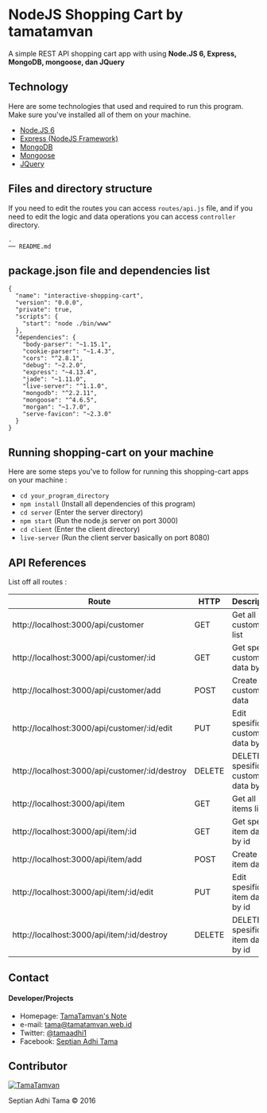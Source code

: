 # NodeJS Shopping Cart by tamatamvan
A simple REST API shopping cart app  with using **Node.JS 6, Express, MongoDB, mongoose, dan JQuery**


## Technology
Here are some technologies that used and required to run this program. Make sure you've installed all of them on your machine.
* [Node.JS 6](https://nodejs.org/)
* [Express (NodeJS Framework)](http://expressjs.com/)
* [MongoDB](https://www.mongodb.com)
* [Mongoose](http://mongoosejs.com/)
* [JQuery](jquery.com/)

## Files and directory structure

If you need to edit the routes you can access  `routes/api.js` file, and if you need to edit the logic and data operations you can access `controller` directory.
```
.
── README.md
```


## package.json file and dependencies list

```
{
  "name": "interactive-shopping-cart",
  "version": "0.0.0",
  "private": true,
  "scripts": {
    "start": "node ./bin/www"
  },
  "dependencies": {
    "body-parser": "~1.15.1",
    "cookie-parser": "~1.4.3",
    "cors": "^2.8.1",
    "debug": "~2.2.0",
    "express": "~4.13.4",
    "jade": "~1.11.0",
    "live-server": "^1.1.0",
    "mongodb": "^2.2.11",
    "mongoose": "^4.6.5",
    "morgan": "~1.7.0",
    "serve-favicon": "~2.3.0"
  }
}
```

## Running shopping-cart on your machine
Here are some steps you've to follow for running this shopping-cart apps on your machine :
* `cd your_program_directory`
* `npm install` (Install all dependencies of this program)
* `cd server` (Enter the server directory)
* `npm start` (Run the node.js server on port 3000)
* `cd client` (Enter the client directory)
* `live-server` (Run the client server basically on port 8080)

## API References

List off all routes :

|  Route | HTTP | Description |
|--------|------|-------------|
|http://localhost:3000/api/customer | GET | Get all customers list|
|http://localhost:3000/api/customer/:id | GET | Get spesific customer data by id|
|http://localhost:3000/api/customer/add | POST | Create new customer data|
|http://localhost:3000/api/customer/:id/edit | PUT | Edit spesific customer data by id|
|http://localhost:3000/api/customer/:id/destroy | DELETE | DELETE spesific customer data by id|
|http://localhost:3000/api/item | GET | Get all items list|
|http://localhost:3000/api/item/:id | GET | Get spesific item data by id|
|http://localhost:3000/api/item/add | POST | Create new item data|
|http://localhost:3000/api/item/:id/edit | PUT | Edit spesific item data by id|
|http://localhost:3000/api/item/:id/destroy | DELETE | DELETE spesific item data by id|

<!-- List of link :

You can access the data via web Interface by opening these link bellow to your web browser.

|  Route | Description |
|--------|-------------|
| http://localhost:3000/ | Display the search form |
| http://localhost:3000/search?q=your_keyword | Display search results with spesific keyword | -->



## Contact
#### Developer/Projects
* Homepage: [TamaTamvan's Note](https://tamatamvan.web.id)
* e-mail: tama@tamatamvan.web.id
* Twitter: [@tamaadhi1](https://twitter.com/tamaadhi1 "tamaadhi1 on twitter")
* Facebook: [Septian Adhi Tama](https://facebook.com/light.akira21 "Septian Adhi Tama on Facebook")

## Contributor

[![TamaTamvan](https://tamatamvan.web.id/wp-content/uploads/2016/04/bner-e1463908127607.png)](https://tamatamvan.web.id)

Septian Adhi Tama &copy; 2016
